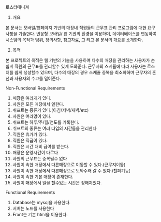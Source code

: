 로스터매니져

1. 개요

본 문서는 모바일/웹페이지 기반의 매장내 직원들의 근무표 관리 프로그램에 대한 요구사항을 기술한다. 반응형 모바일/ 웹 기반의 환경을 이용하며,
데이터베이스를 연동하여 시스템의 목적과 범위, 정의사항, 참고자료, 그 리고 본 문서의 개요를 소개한다.

2. 목적

본 프로젝트의 목적은 웹 기반의 기술을 사용하여 다수의 매장을 관리하는 사용자가 손쉽게 직원의 근무표를 관리할수 있게 도와준다. 근무자의 스케쥴에 따라
사용자는 로스터를 쉽게 생성할수 있으며, 다수의 매장의 경우 스케쥴 중복을 최소화하며 근무자의 혼선과 사용자의 수고를 덜어준다.

Non-Functional Requirements

1. 매장은 여러개가 있다.
2. 사원은 모든 매장에서 일한다.
3. 쉬프트는 종류가 있다.(아침/저녁/새벽/etc)
4. 사원은 여러명이 있다.
5. 쉬프트는 하루/주/월/연도를 기록한다.
6. 쉬프트의 종류는 여러 타입의 시간들을 관리한다
7. 직원은 휴가가 있다.
8. 직원은 직급이 있다.
9. 직원은 시간 대비 급여를 받는다.
10. 매장은 운영시간이 다르다
11. 사원의 근무표는 중복될수 없다
12. 사원이 속한 매장에서 다른매장으로 이동할 수 있다.(근무지이동)
13. 사원이 속한 매장에서 다른매장으로 도와주러 갈 수 있다.(헬퍼기능)
14. 사원이 속한 기본 매장이 존재한다.
15. 사원이 매장에서 일을 할수있는 시간은 정해져있다.

Functional Requirements

1. Database는 mysql을 사용한다.
2. 서버는 노드를 사용한다
3. Front는 기본 html을 이용한다.
